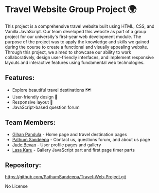 <!DOCTYPE html>
<html lang="en">
<head>
    <meta charset="UTF-8">
    <meta name="viewport" content="width=device-width, initial-scale=1.0">
    <title>README</title>
</head>
<body>
    <h1>Travel Website Group Project 🌍</h1>
    <p>
        This project is a comprehensive travel website built using HTML, CSS, and Vanilla JavaScript. Our team developed this website as part of a group project for our university's first-year web development module. The purpose of the project was to apply the knowledge and skills we gained during the course to create a functional and visually appealing website. Through this project, we aimed to showcase our ability to work collaboratively, design user-friendly interfaces, and implement responsive layouts and interactive features using fundamental web technologies.
    </p>
    <h2>Features:</h2>
    <ul>
        <li>Explore beautiful travel destinations 🗺️</li>
        <li>User-friendly design 🎨</li>
        <li>Responsive layout 📱</li>
        <li>JavaScript-based question forum</li>
    </ul>
    <h2>Team Members:</h2>
    <ul>
        <li><a href="https://github.com/GihanPandula">Gihan Pandula</a> - Home page and travel destination pages</li>
        <li><a href="https://github.com/PathumSandeepa">Pathum Sandeepa</a> - Contact us, questions forum, and about us page</li>
        <li><a href="https://github.com/judebevan">Jude Bevan</a> - User profile pages and gallery</li>
        <li><a href="https://github.com/LasaKaru">Lasa Karu</a> - Gallery JavaScript part and first page timer parts</li>
    </ul>
    <h2>Repository:</h2>
    <p>
        <a href="https://github.com/PathumSandeepa/Travel-Web-Project.git">https://github.com/PathumSandeepa/Travel-Web-Project.git</a>
    </p>
    <p>No License</p>
</body>
</html>
